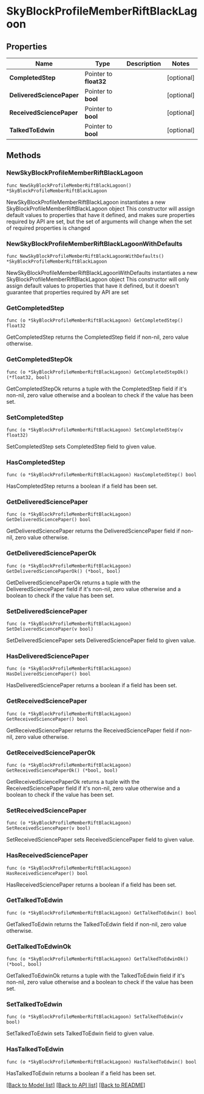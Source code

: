 # SkyBlockProfileMemberRiftBlackLagoon

## Properties

Name | Type | Description | Notes
------------ | ------------- | ------------- | -------------
**CompletedStep** | Pointer to **float32** |  | [optional] 
**DeliveredSciencePaper** | Pointer to **bool** |  | [optional] 
**ReceivedSciencePaper** | Pointer to **bool** |  | [optional] 
**TalkedToEdwin** | Pointer to **bool** |  | [optional] 

## Methods

### NewSkyBlockProfileMemberRiftBlackLagoon

`func NewSkyBlockProfileMemberRiftBlackLagoon() *SkyBlockProfileMemberRiftBlackLagoon`

NewSkyBlockProfileMemberRiftBlackLagoon instantiates a new SkyBlockProfileMemberRiftBlackLagoon object
This constructor will assign default values to properties that have it defined,
and makes sure properties required by API are set, but the set of arguments
will change when the set of required properties is changed

### NewSkyBlockProfileMemberRiftBlackLagoonWithDefaults

`func NewSkyBlockProfileMemberRiftBlackLagoonWithDefaults() *SkyBlockProfileMemberRiftBlackLagoon`

NewSkyBlockProfileMemberRiftBlackLagoonWithDefaults instantiates a new SkyBlockProfileMemberRiftBlackLagoon object
This constructor will only assign default values to properties that have it defined,
but it doesn't guarantee that properties required by API are set

### GetCompletedStep

`func (o *SkyBlockProfileMemberRiftBlackLagoon) GetCompletedStep() float32`

GetCompletedStep returns the CompletedStep field if non-nil, zero value otherwise.

### GetCompletedStepOk

`func (o *SkyBlockProfileMemberRiftBlackLagoon) GetCompletedStepOk() (*float32, bool)`

GetCompletedStepOk returns a tuple with the CompletedStep field if it's non-nil, zero value otherwise
and a boolean to check if the value has been set.

### SetCompletedStep

`func (o *SkyBlockProfileMemberRiftBlackLagoon) SetCompletedStep(v float32)`

SetCompletedStep sets CompletedStep field to given value.

### HasCompletedStep

`func (o *SkyBlockProfileMemberRiftBlackLagoon) HasCompletedStep() bool`

HasCompletedStep returns a boolean if a field has been set.

### GetDeliveredSciencePaper

`func (o *SkyBlockProfileMemberRiftBlackLagoon) GetDeliveredSciencePaper() bool`

GetDeliveredSciencePaper returns the DeliveredSciencePaper field if non-nil, zero value otherwise.

### GetDeliveredSciencePaperOk

`func (o *SkyBlockProfileMemberRiftBlackLagoon) GetDeliveredSciencePaperOk() (*bool, bool)`

GetDeliveredSciencePaperOk returns a tuple with the DeliveredSciencePaper field if it's non-nil, zero value otherwise
and a boolean to check if the value has been set.

### SetDeliveredSciencePaper

`func (o *SkyBlockProfileMemberRiftBlackLagoon) SetDeliveredSciencePaper(v bool)`

SetDeliveredSciencePaper sets DeliveredSciencePaper field to given value.

### HasDeliveredSciencePaper

`func (o *SkyBlockProfileMemberRiftBlackLagoon) HasDeliveredSciencePaper() bool`

HasDeliveredSciencePaper returns a boolean if a field has been set.

### GetReceivedSciencePaper

`func (o *SkyBlockProfileMemberRiftBlackLagoon) GetReceivedSciencePaper() bool`

GetReceivedSciencePaper returns the ReceivedSciencePaper field if non-nil, zero value otherwise.

### GetReceivedSciencePaperOk

`func (o *SkyBlockProfileMemberRiftBlackLagoon) GetReceivedSciencePaperOk() (*bool, bool)`

GetReceivedSciencePaperOk returns a tuple with the ReceivedSciencePaper field if it's non-nil, zero value otherwise
and a boolean to check if the value has been set.

### SetReceivedSciencePaper

`func (o *SkyBlockProfileMemberRiftBlackLagoon) SetReceivedSciencePaper(v bool)`

SetReceivedSciencePaper sets ReceivedSciencePaper field to given value.

### HasReceivedSciencePaper

`func (o *SkyBlockProfileMemberRiftBlackLagoon) HasReceivedSciencePaper() bool`

HasReceivedSciencePaper returns a boolean if a field has been set.

### GetTalkedToEdwin

`func (o *SkyBlockProfileMemberRiftBlackLagoon) GetTalkedToEdwin() bool`

GetTalkedToEdwin returns the TalkedToEdwin field if non-nil, zero value otherwise.

### GetTalkedToEdwinOk

`func (o *SkyBlockProfileMemberRiftBlackLagoon) GetTalkedToEdwinOk() (*bool, bool)`

GetTalkedToEdwinOk returns a tuple with the TalkedToEdwin field if it's non-nil, zero value otherwise
and a boolean to check if the value has been set.

### SetTalkedToEdwin

`func (o *SkyBlockProfileMemberRiftBlackLagoon) SetTalkedToEdwin(v bool)`

SetTalkedToEdwin sets TalkedToEdwin field to given value.

### HasTalkedToEdwin

`func (o *SkyBlockProfileMemberRiftBlackLagoon) HasTalkedToEdwin() bool`

HasTalkedToEdwin returns a boolean if a field has been set.


[[Back to Model list]](../README.md#documentation-for-models) [[Back to API list]](../README.md#documentation-for-api-endpoints) [[Back to README]](../README.md)


